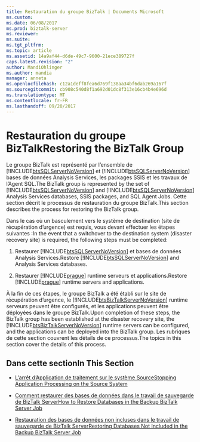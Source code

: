 ```yaml
---
title: Restauration du groupe BizTalk | Documents Microsoft
ms.custom: 
ms.date: 06/08/2017
ms.prod: biztalk-server
ms.reviewer: 
ms.suite: 
ms.tgt_pltfrm: 
ms.topic: article
ms.assetid: 14a9af44-d6de-49c7-9600-21ece389727f
caps.latest.revision: "2"
author: MandiOhlinger
ms.author: mandia
manager: anneta
ms.openlocfilehash: c12a1deff8fea6d769f138aa34bf6dab269a167f
ms.sourcegitcommit: cb908c540d8f1a692d01dc8f313e16cb4b4e696d
ms.translationtype: MT
ms.contentlocale: fr-FR
ms.lasthandoff: 09/20/2017
---
```

# <a name="restoring-the-biztalk-group"></a><span data-ttu-id="6fab5-102">Restauration du groupe BizTalk</span><span class="sxs-lookup"><span data-stu-id="6fab5-102">Restoring the BizTalk Group</span></span>
<span data-ttu-id="6fab5-103">Le groupe BizTalk est représenté par l’ensemble de [!INCLUDE[btsSQLServerNoVersion](../includes/btssqlservernoversion-md.md)] et [!INCLUDE[btsSQLServerNoVersion](../includes/btssqlservernoversion-md.md)] bases de données Analysis Services, les packages SSIS et les travaux de l’Agent SQL.</span><span class="sxs-lookup"><span data-stu-id="6fab5-103">The BizTalk group is represented by the set of [!INCLUDE[btsSQLServerNoVersion](../includes/btssqlservernoversion-md.md)] and [!INCLUDE[btsSQLServerNoVersion](../includes/btssqlservernoversion-md.md)] Analysis Services databases, SSIS packages, and SQL Agent Jobs.</span></span> <span data-ttu-id="6fab5-104">Cette section décrit le processus de restauration du groupe BizTalk.</span><span class="sxs-lookup"><span data-stu-id="6fab5-104">This section describes the process for restoring the BizTalk group.</span></span>  
  
 <span data-ttu-id="6fab5-105">Dans le cas où un basculement vers le système de destination (site de récupération d’urgence) est requis, vous devant effectuer les étapes suivantes :</span><span class="sxs-lookup"><span data-stu-id="6fab5-105">In the event that a switchover to the destination system (disaster recovery site) is required, the following steps must be completed:</span></span>  
  
1.  <span data-ttu-id="6fab5-106">Restaurer [!INCLUDE[btsSQLServerNoVersion](../includes/btssqlservernoversion-md.md)] et bases de données Analysis Services.</span><span class="sxs-lookup"><span data-stu-id="6fab5-106">Restore [!INCLUDE[btsSQLServerNoVersion](../includes/btssqlservernoversion-md.md)] and Analysis Services databases.</span></span>  
  
2.  <span data-ttu-id="6fab5-107">Restaurer [!INCLUDE[prague](../includes/prague-md.md)] runtime serveurs et applications.</span><span class="sxs-lookup"><span data-stu-id="6fab5-107">Restore [!INCLUDE[prague](../includes/prague-md.md)] runtime servers and applications.</span></span>  
  
 <span data-ttu-id="6fab5-108">À la fin de ces étapes, le groupe BizTalk a été établi sur le site de récupération d’urgence, le [!INCLUDE[btsBizTalkServerNoVersion](../includes/btsbiztalkservernoversion-md.md)] runtime serveurs peuvent être configurés, et les applications peuvent être déployées dans le groupe BizTalk.</span><span class="sxs-lookup"><span data-stu-id="6fab5-108">Upon completion of these steps, the BizTalk group has been established at the disaster recovery site, the [!INCLUDE[btsBizTalkServerNoVersion](../includes/btsbiztalkservernoversion-md.md)] runtime servers can be configured, and the applications can be deployed into the BizTalk group.</span></span> <span data-ttu-id="6fab5-109">Les rubriques de cette section couvrent les détails de ce processus.</span><span class="sxs-lookup"><span data-stu-id="6fab5-109">The topics in this section cover the details of this process.</span></span>  
  
## <a name="in-this-section"></a><span data-ttu-id="6fab5-110">Dans cette section</span><span class="sxs-lookup"><span data-stu-id="6fab5-110">In This Section</span></span>  
  
-   [<span data-ttu-id="6fab5-111">L’arrêt d’Application de traitement sur le système Source</span><span class="sxs-lookup"><span data-stu-id="6fab5-111">Stopping Application Processing on the Source System</span></span>](../technical-guides/stopping-application-processing-on-the-source-system.md)  
  
-   [<span data-ttu-id="6fab5-112">Comment restaurer des bases de données dans le travail de sauvegarde de BizTalk Server</span><span class="sxs-lookup"><span data-stu-id="6fab5-112">How to Restore Databases in the Backup BizTalk Server Job</span></span>](../technical-guides/how-to-restore-databases-in-the-backup-biztalk-server-job.md)  
  
-   [<span data-ttu-id="6fab5-113">Restauration des bases de données non incluses dans le travail de sauvegarde de BizTalk Server</span><span class="sxs-lookup"><span data-stu-id="6fab5-113">Restoring Databases Not Included in the Backup BizTalk Server Job</span></span>](../technical-guides/restoring-databases-not-included-in-the-backup-biztalk-server-job.md)